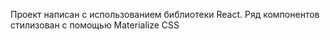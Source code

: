 Проект написан с использованием библиотеки React.
Ряд компонентов стилизован с помощью Materialize CSS
